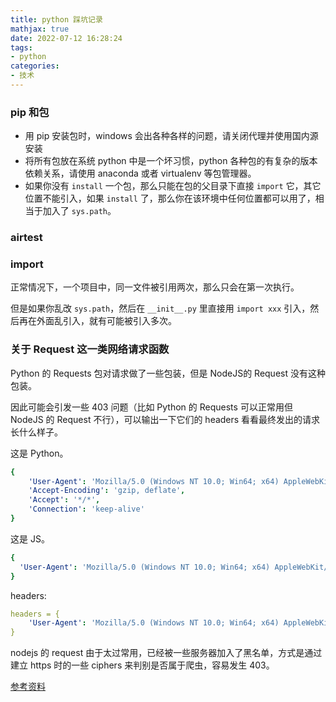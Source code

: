 ```yaml
---
title: python 踩坑记录
mathjax: true
date: 2022-07-12 16:28:24
tags:
- python
categories:
- 技术
---
```


### pip 和包

- 用 pip 安装包时，windows 会出各种各样的问题，请关闭代理并使用国内源安装
- 将所有包放在系统 python 中是一个坏习惯，python 各种包的有复杂的版本依赖关系，请使用 anaconda 或者 virtualenv 等包管理器。
- 如果你没有 `install` 一个包，那么只能在包的父目录下直接 `import` 它，其它位置不能引入，如果 `install` 了，那么你在该环境中任何位置都可以用了，相当于加入了 `sys.path`。

### airtest

### import

正常情况下，一个项目中，同一文件被引用两次，那么只会在第一次执行。

但是如果你乱改 `sys.path`，然后在 `__init__.py` 里直接用 `import xxx` 引入，然后再在外面乱引入，就有可能被引入多次。

### 关于 Request 这一类网络请求函数

Python 的 Requests 包对请求做了一些包装，但是 NodeJS的 Request 没有这种包装。

因此可能会引发一些 403 问题（比如 Python 的 Requests 可以正常用但 NodeJS 的 Request 不行），可以输出一下它们的 headers 看看最终发出的请求长什么样子。

这是 Python。

```yaml
{
	'User-Agent': 'Mozilla/5.0 (Windows NT 10.0; Win64; x64) AppleWebKit/537.36 (KHTML, like Gecko) Chrome/108.0.0.0 Safari/537.36', 
	'Accept-Encoding': 'gzip, deflate', 
	'Accept': '*/*', 
	'Connection': 'keep-alive'
}
```

这是 JS。

```yaml
{
  'User-Agent': 'Mozilla/5.0 (Windows NT 10.0; Win64; x64) AppleWebKit/537.36 (KHTML, like Gecko) Chrome/108.0.0.0 Safari/537.36'
}
```

headers:

```yaml
headers = {
	'User-Agent': 'Mozilla/5.0 (Windows NT 10.0; Win64; x64) AppleWebKit/537.36 (KHTML, like Gecko) Chrome/108.0.0.0 Safari/537.36',
}
```

nodejs 的 request 由于太过常用，已经被一些服务器加入了黑名单，方式是通过建立 https 时的一些 ciphers 来判别是否属于爬虫，容易发生 403。

[参考资料](https://pixeljets.com/blog/bypass-cloudflare/)

